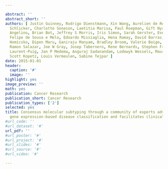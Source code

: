 ```yaml
---

abstract: ''
abstract_short: ''
authors: [ Justin Guinney, Rodrigo Dienstmann, Xin Wang, Aurelien de Reynies, Andreas
  Schlicker, Charlotte Soneson, Laetitia Marisa, Paul Roepman, Gift Nyamundanda, Paolo
  Angelino, Brian Bot, Jeffrey S Morris, Iris Simon, Sarah Gerster, Evelyn Fessler,
  Felipe de Sousa e Melo, Edoardo Missiaglia, Hena Ramay, David Barras, Krisztian
  Homicsko, Dipen Maru, Ganiraju Manyam, Bradley Broom, Valerie Boige, Ted Laderas,
  Ramon Salazar, Joe W Gray, Josep Tabernero, Rene Bernards, Stephen Friend, Pierre
  Laurent-Puig, Jan P Medema, Anguraj Sadanandam, Lodewyk Wessels, Mauro Delorenzi,
  Scott Kopetz, Louis Vermeulen, Sabine Tejpar ]
date: 2015-01-01
header:
  caption: '#'
  image: ''
highlight: yes
image_preview: ''
math: yes
publication: Cancer Research
publication_short: Cancer Research
publication_types: ['2']
selected: yes
title: Consensus molecular subtyping through a community of experts advances unsupervised
  gene expression-based disease classification and facilitates clinical translation
#url_code: ''
#url_dataset: '#'
url_pdf: ''
#url_poster: '#'
#url_project: '#'
#url_slides: '#'
#url_source: '#'
#url_video: '#'

---
```

